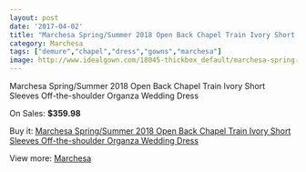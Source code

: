 ```yaml
---
layout: post
date: '2017-04-02'
title: "Marchesa Spring/Summer 2018 Open Back Chapel Train Ivory Short Sleeves Off-the-shoulder Organza Wedding Dress"
category: Marchesa
tags: ["demure","chapel","dress","gowns","marchesa"]
image: http://www.idealgown.com/18045-thickbox_default/marchesa-spring-summer-2018-open-back-chapel-train-ivory-short-sleeves-off-the-shoulder-organza-wedding-dress.jpg
---
```

Marchesa Spring/Summer 2018 Open Back Chapel Train Ivory Short Sleeves Off-the-shoulder Organza Wedding Dress

On Sales: **$359.98**
<a href="https://www.idealgown.com/en/marchesa/6983-marchesa-spring-summer-2018-open-back-chapel-train-ivory-short-sleeves-off-the-shoulder-organza-wedding-dress.html"><amp-img layout="responsive" width="600" height="600" src="//www.idealgown.com/18045-thickbox_default/marchesa-spring-summer-2018-open-back-chapel-train-ivory-short-sleeves-off-the-shoulder-organza-wedding-dress.jpg" alt="Marchesa Spring/Summer 2018 Open Back Chapel Train Ivory Short Sleeves Off-the-shoulder Organza Wedding Dress 0" /></a>
<a href="https://www.idealgown.com/en/marchesa/6983-marchesa-spring-summer-2018-open-back-chapel-train-ivory-short-sleeves-off-the-shoulder-organza-wedding-dress.html"><amp-img layout="responsive" width="600" height="600" src="//www.idealgown.com/18046-thickbox_default/marchesa-spring-summer-2018-open-back-chapel-train-ivory-short-sleeves-off-the-shoulder-organza-wedding-dress.jpg" alt="Marchesa Spring/Summer 2018 Open Back Chapel Train Ivory Short Sleeves Off-the-shoulder Organza Wedding Dress 1" /></a>

Buy it: [Marchesa Spring/Summer 2018 Open Back Chapel Train Ivory Short Sleeves Off-the-shoulder Organza Wedding Dress](https://www.idealgown.com/en/marchesa/6983-marchesa-spring-summer-2018-open-back-chapel-train-ivory-short-sleeves-off-the-shoulder-organza-wedding-dress.html "Marchesa Spring/Summer 2018 Open Back Chapel Train Ivory Short Sleeves Off-the-shoulder Organza Wedding Dress")

View more: [Marchesa](https://www.idealgown.com/en/108-marchesa "Marchesa")